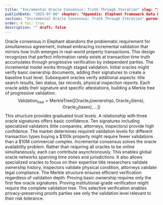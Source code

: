```yaml
---
title: "Incremental Oracle Consensus: Truth Through Iteration" slug: "incremental-oracle-consensus-truth-through-iteration"
publishDate: "2025-07-08" chapter: "Appendix: Elephant Framework Data Relationship Layer"
section: "Incremental Oracle Consensus: Truth Through Iteration" parentSlug: "appendix-elephant-framework-data-relationship-layer"
order: 4 toc: true
description: "" draft: false
---
```

Oracle consensus in Elephant abandons the problematic requirement for simultaneous agreement, instead embracing incremental validation that mirrors how truth emerges in real-world property transactions. This design recognizes that perfect information rarely exists at transaction time truth accumulates through progressive verification by independent parties.
The incremental model works through staged validation. Initial oracles might verify basic ownership documents, adding their signatures to create a baseline trust level. Subsequent oracles verify additional aspects: title search results, lien status, tax records, physical inspection reports. Each oracle adds their signature and specific attestations, building a Merkle tree of progressive validation:
$$\text{Validation}_{\text{tree}} = \text{MerkleTree}([\text{Oracle}_1(\text{ownership}), \text{Oracle}_2(\text{liens}), \text{Oracle}_3(\text{taxes}), ...])$$
This structure provides graduated trust levels. A relationship with three oracle signatures offers basic confidence. Ten signatures including specialized validators (title companies, attorneys, inspectors) provide high confidence. The market determines required validation levels for different transaction types buying a $100k property might require fewer validations than a $10M commercial complex.
Incremental consensus solves the oracle availability problem. Rather than requiring all oracles to be online simultaneously, each can contribute asynchronously. This enables global oracle networks spanning time zones and jurisdictions. It also allows specialized oracles to focus on their expertise title researchers validate ownership history, inspectors validate physical condition, attorneys validate legal compliance.
The Merkle structure ensures efficient verification regardless of validation depth. Proving basic ownership requires only the first few oracle signatures. Proving institutional-grade verification might require the complete validation tree. This selective verification enables privacy-preserving proofs parties see only the validation level relevant to their risk tolerance.